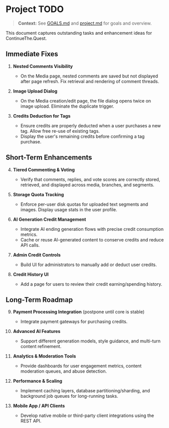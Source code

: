  # Project TODO

 > **Context:** See [GOALS.md](../GOALS.md) and [project.md](../project.md) for goals and overview.

 This document captures outstanding tasks and enhancement ideas for ContinueThe.Quest.

 ## Immediate Fixes

 1. **Nested Comments Visibility**
    - On the Media page, nested comments are saved but not displayed after page refresh. Fix retrieval and rendering of comment threads.

 2. **Image Upload Dialog**
    - On the Media creation/edit page, the file dialog opens twice on image upload. Eliminate the duplicate trigger.

 3. **Credits Deduction for Tags**
    - Ensure credits are properly deducted when a user purchases a new tag. Allow free re-use of existing tags.
    - Display the user's remaining credits before confirming a tag purchase.

 ## Short-Term Enhancements

 4. **Tiered Commenting & Voting**
    - Verify that comments, replies, and vote scores are correctly stored, retrieved, and displayed across media, branches, and segments.

 5. **Storage Quota Tracking**
    - Enforce per-user disk quotas for uploaded text segments and images. Display usage stats in the user profile.

 6. **AI Generation Credit Management**
    - Integrate AI ending generation flows with precise credit consumption metrics.
    - Cache or reuse AI-generated content to conserve credits and reduce API calls.

 7. **Admin Credit Controls**
    - Build UI for administrators to manually add or deduct user credits.

 8. **Credit History UI**
    - Add a page for users to review their credit earning/spending history.

 ## Long-Term Roadmap

 9. **Payment Processing Integration** (postpone until core is stable)
    - Integrate payment gateways for purchasing credits.

 10. **Advanced AI Features**
     - Support different generation models, style guidance, and multi-turn content refinement.

 11. **Analytics & Moderation Tools**
     - Provide dashboards for user engagement metrics, content moderation queues, and abuse detection.

 12. **Performance & Scaling**
     - Implement caching layers, database partitioning/sharding, and background job queues for long-running tasks.

 13. **Mobile App / API Clients**
     - Develop native mobile or third-party client integrations using the REST API.